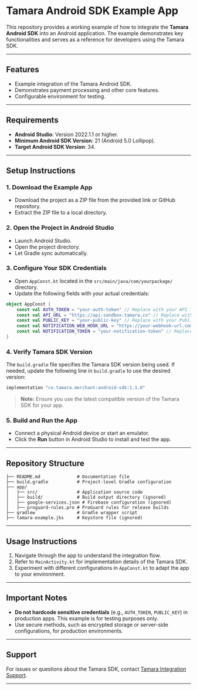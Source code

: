 
# **Tamara Android SDK Example App**

This repository provides a working example of how to integrate the **Tamara Android SDK** into an Android application. The example demonstrates key functionalities and serves as a reference for developers using the Tamara SDK.

---

## **Features**
- Example integration of the Tamara Android SDK.
- Demonstrates payment processing and other core features.
- Configurable environment for testing.

---

## **Requirements**
- **Android Studio**: Version 2022.1.1 or higher.
- **Minimum Android SDK Version**: 21 (Android 5.0 Lollipop).
- **Target Android SDK Version**: 34.

---

## **Setup Instructions**

### **1. Download the Example App**
- Download the project as a ZIP file from the provided link or GitHub repository.
- Extract the ZIP file to a local directory.

### **2. Open the Project in Android Studio**
- Launch Android Studio.
- Open the project directory.
- Let Gradle sync automatically.

### **3. Configure Your SDK Credentials**
- Open `AppConst.kt` located in the `src/main/java/com/yourpackage/` directory.
- Update the following fields with your actual credentials:
```kotlin
object AppConst {
    const val AUTH_TOKEN = "your-auth-token" // Replace with your API Token
    const val API_URL = "https://api-sandbox.tamara.co" // Replace with the API URL for sandbox or production
    const val PUBLIC_KEY = "your-public-key" // Replace with your Public Key
    const val NOTIFICATION_WEB_HOOK_URL = "https://your-webhook-url.com" // Replace with your webhook URL
    const val NOTIFICATION_TOKEN = "your-notification-token" // Replace with your notification token
}
```

### **4. Verify Tamara SDK Version**
The `build.gradle` file specifies the Tamara SDK version being used. If needed, update the following line in `build.gradle` to use the desired version:
```gradle
implementation "co.tamara.merchant:android-sdk:1.1.0"
```
> **Note:** Ensure you use the latest compatible version of the Tamara SDK for your app.

### **5. Build and Run the App**
- Connect a physical Android device or start an emulator.
- Click the **Run** button in Android Studio to install and test the app.

---

## **Repository Structure**
```plaintext
├── README.md              # Documentation file
├── build.gradle           # Project-level Gradle configuration
├── app/
│   ├── src/               # Application source code
│   ├── build/             # Build output directory (ignored)
│   ├── google-services.json # Firebase configuration (ignored)
│   ├── proguard-rules.pro # ProGuard rules for release builds
├── gradlew                # Gradle wrapper script
├── tamara-example.jks     # Keystore file (ignored)
```

---

## **Usage Instructions**
1. Navigate through the app to understand the integration flow.
2. Refer to `MainActivity.kt` for implementation details of the Tamara SDK.
3. Experiment with different configurations in `AppConst.kt` to adapt the app to your environment.

---

## **Important Notes**
- **Do not hardcode sensitive credentials** (e.g., `AUTH_TOKEN`, `PUBLIC_KEY`) in production apps. This example is for testing purposes only.
- Use secure methods, such as encrypted storage or server-side configurations, for production environments.

---

## **Support**
For issues or questions about the Tamara SDK, contact [Tamara Integration Support](integrations@tamara.co).

---
